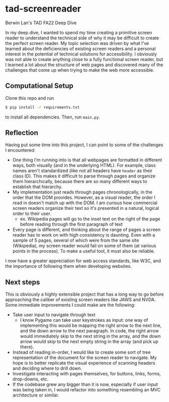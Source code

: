 # tad-screenreader
Berwin Lan's TAD FA22 Deep Dive

In my deep dive, I wanted to spend my time creating a primitive screen reader to understand the technical side of why it may be difficult to create the perfect screen reader. My topic selection was driven by what I've learned about the deficiencies of existing screen readers and a personal interest in the potential of technical solutions for accessibility. I obviously was not able to create anything close to a fully functional screen reader, but I learned a lot about the structure of web pages and discovered many of the challenges that come up when trying to make the web more accessible.

## Computational Setup
Clone this repo and run
```sh
$ pip install -r requirements.txt
```
to install all dependencies. Then, run `main.py`.

## Reflection
Having put some time into this project, I can point to some of the challenges I encountered:

* One thing I'm running into is that all webpages are formatted in different ways, both visually (and in the underlying HTML). For example, class names aren't standardized (like not all headers have `header` as their class ID). This makes it difficult to parse through pages and organize them hierarchically, because there are so many different ways to establish that hierarchy.
* My implementation just reads through pages chronologically, in the order that the DOM provides. However, as a visual reader, the order I read in doesn't match up with the DOM. I am curious how commercial screen readers organize their text so it's presented in a natural, logical order to their user.
    * ex. Wikipedia pages will go to the inset text on the right of the page before reading through the first paragraph of text
* Every page is different, and thinking about the range of pages a screen reader has to work on with high consistency is daunting. Even with a sample of 5 pages, several of which were from the same site (Wikipedia), my screen reader would fail on some of them (at various points in the process). To make a useful tool, it must also be reliable.

I now have a greater appreciation for web access standards, like W3C, and the importance of following them when developing websites.

## Next steps
This is obviously a highly extensible project that has a long way to go before approaching the caliber of existing screen readers like JAWS and NVDA. Some immediate improvements I could make are the following:

* Take user input to navigate through text
    * I know Pygame can take user keystrokes as input: one way of implementing this would be mapping the right arrow to the next line, and the down arrow to the next paragraph. In code, the right arrow would immediately skip to the next string in the array, and the down arrow would skip to the next empty string in the array (and pick up there).
* Instead of reading in-order, I would like to create some sort of tree representation of the document for the screen reader to navigate. My hope is to better replicate the visual experience of scanning headers and deciding where to drill down.
* Investigate interacting with pages themselves, for buttons, links, forms, drop-downs, etc.
* If the codebase grew any bigger than it is now, especially if user input was being taken in, I would refactor into something resembling an MVC architecture or similar.